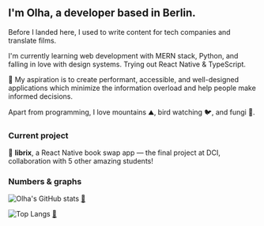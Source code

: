 ## I'm Olha, a developer based in Berlin.

Before I landed here, I used to write content for tech companies and translate films.

I'm currently learning web development with MERN stack, Python, and falling in love with design systems. Trying out React Native & TypeScript.

🔭 My aspiration is to create performant, accessible, and well-designed applications which minimize the information overload and help people make informed decisions.

Apart from programming, I love mountains ⛰️, bird watching 🐦, and fungi 🍄.

### Current project

📖 **librix**, a React Native book swap app — the final project at DCI, collaboration with 5 other amazing students!

### Numbers & graphs

![Olha's GitHub stats](https://github-readme-stats.vercel.app/api?username=olhanotolga&custom_title=Olha's%20GitHub%20stats&show_icons=true&hide=stars,issues&theme=nord) [:link:](https://github.com/anuraghazra/github-readme-stats)

![Top Langs](https://github-readme-stats.vercel.app/api/top-langs/?username=olhanotolga&custom_title=Most%20used%20languages&layout=compact&theme=nord) [:link:](https://github.com/anuraghazra/github-readme-stats)


<!---
Currently working on:
[![Readme Card](https://github-readme-stats.vercel.app/api/pin/?username=olhanotolga&repo=rent-a-cat&theme=nord)](https://github.com/anuraghazra/github-readme-stats)
-->

<!---
Projects I'm proud of:
-->
